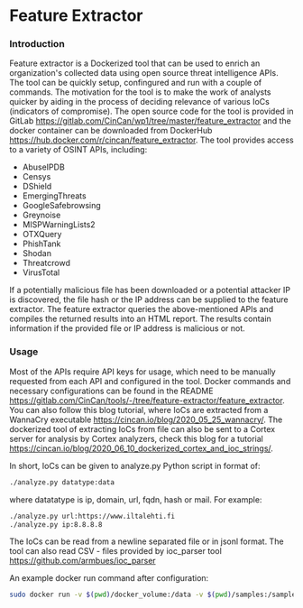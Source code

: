 # Feature Extractor

### Introduction

Feature extractor is a Dockerized tool that can be used to enrich an organization's collected data using open source threat intelligence APIs. The tool can be quickly setup, confingured and run with a couple of commands. The motivation for the tool is to make the work of analysts quicker by aiding in the process of deciding relevance of various IoCs (indicators of compromise). The open source code for the tool is provided in GitLab https://gitlab.com/CinCan/wp1/tree/master/feature_extractor and the docker container can be downloaded from DockerHub https://hub.docker.com/r/cincan/feature_extractor. The tool provides access to a variety of OSINT APIs, including:

* AbuseIPDB
* Censys
* DShield
* EmergingThreats
* GoogleSafebrowsing
* Greynoise
* MISPWarningLists2
* OTXQuery
* PhishTank
* Shodan
* Threatcrowd
* VirusTotal

If a potentially malicious file has been downloaded or a potential attacker IP is discovered, the file hash or the IP address can be supplied to the feature extractor. The feature extractor queries the above-mentioned APIs and compiles the returned results into an HTML report. The results contain information if the provided file or IP address is malicious or not. 

### Usage

Most of the APIs require API keys for usage, which need to be manually requested from each API and configured in the tool. Docker commands and necessary configurations can be found in the README https://gitlab.com/CinCan/tools/-/tree/feature-extractor/feature_extractor. You can also follow this blog tutorial, where IoCs are extracted from a WannaCry executable https://cincan.io/blog/2020_05_25_wannacry/. The dockerized tool of extracting IoCs from file can also be sent to a Cortex server for analysis by Cortex analyzers, check this blog for a tutorial https://cincan.io/blog/2020_06_10_dockerized_cortex_and_ioc_strings/. 

In short, IoCs can be given to analyze.py Python script in format of:
```bash
./analyze.py datatype:data
```
where datatatype is ip, domain, url, fqdn, hash or mail. For example:
```bash
./analyze.py url:https://www.iltalehti.fi
./analyze.py ip:8.8.8.8
```

The IoCs can be read from a newline separated file or in jsonl format. The tool can also read CSV - files provided by ioc_parser tool https://github.com/armbues/ioc_parser

An example docker run command after configuration:
```bash
sudo docker run -v $(pwd)/docker_volume:/data -v $(pwd)/samples:/samples cincan/feature_extractor:dev --path /data --injsonl /samples/jsonl_input 
```
